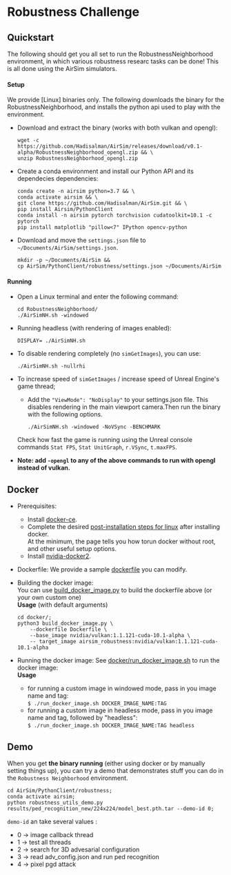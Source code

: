 # Robustness Challenge


## Quickstart
The following should get you all set to run the RobustnessNeighborhood environment, in which various robustness researc tasks can be done! This is all done using the AirSim simulators.

#### Setup

We provide [Linux] binaries only. The following downloads the binary for the RobustnessNeighborhood, and installs the python api used to play with the environment.
- Download and extract the binary (works with both vulkan and opengl):
    ```
    wget -c https://github.com/Hadisalman/AirSim/releases/download/v0.1-alpha/RobustnessNeighborhood_opengl.zip && \
    unzip RobustnessNeighborhood_opengl.zip
    ```

- Create a conda environment and install our Python API and its dependecies dependencies:
    ```
    conda create -n airsim python=3.7 && \
    conda activate airsim && \
    git clone https://github.com/Hadisalman/AirSim.git && \
    pip install Airsim/PythonClient
    conda install -n airsim pytorch torchvision cudatoolkit=10.1 -c pytorch
    pip install matplotlib "pillow<7" IPython opencv-python
    ``` 
- Download and move the `settings.json` file to `~/Documents/AirSim/settings.json`.
    ```
    mkdir -p ~/Documents/AirSim &&
    cp AirSim/PythonClient/robustness/settings.json ~/Documents/AirSim
    ```

#### Running
- Open a Linux terminal and enter the following command:
    ```
    cd RobustnessNeighborhood/
    ./AirSimNH.sh -windowed
    ```
- Running headless (with rendering of images enabled):
    ```
    DISPLAY= ./AirSimNH.sh
    ```
- To disable rendering completely (no `simGetImages`), you can use:
    ```
    ./AirSimNH.sh -nullrhi
    ```

- To increase speed of `simGetImages` / increase speed of Unreal Engine's game thread;
    - Add the `"ViewMode": "NoDisplay"` to your settings.json file. This disables rendering in the main viewport camera.Then run the binary with the following options.  
        ```
        ./AirSimNH.sh -windowed -NoVSync -BENCHMARK
        ```
    
    Check how fast the game is running using the Unreal console commands `Stat FPS`, `Stat UnitGraph`, `r.VSync`, `t.maxFPS`.
- **Note: add `-opengl` to any of the above commands to run with opengl instead of vulkan.**

## Docker
- Prerequisites:
	- Install [docker-ce](https://docs.docker.com/install/linux/docker-ce/ubuntu/). 
	- Complete the desired [post-installation steps for linux](https://docs.docker.com/install/linux/linux-postinstall/) after installing docker.    
	At the minimum, the page tells you how torun docker without root, and other useful setup options. 
	- Install [nvidia-docker2](https://github.com/NVIDIA/nvidia-docker/wiki/Installation-(version-2.0)). 

- Dockerfile:
	We provide a sample [dockerfile](docker/Dockerfile) you can modify.   

- Building the docker image:    
	You can use [build_docker_image.py](docker/build_docker_image.py) to build the dockerfile above (or your own custom one)    
	**Usage** (with default arguments)
	```shell
	cd docker/;
	python3 build_docker_image.py \
		--dockerfile Dockerfile \
		--base_image nvidia/vulkan:1.1.121-cuda-10.1-alpha \
		-- target_image airsim_robustness:nvidia/vulkan:1.1.121-cuda-10.1-alpha
	```
- Running the docker image:
	See [docker/run_docker_image.sh](docker/run_docker_image.sh) to run the docker image:   
	**Usage**
	- for running a custom image in windowed mode, pass in you image name and tag:    
	    `$ ./run_docker_image.sh DOCKER_IMAGE_NAME:TAG`
	- for running a custom image in headless mode, pass in you image name and tag, followed by "headless":    
	     `$ ./run_docker_image.sh DOCKER_IMAGE_NAME:TAG headless`

## Demo
When you get **the binary running** (either using docker or by manually setting things up), you can try a demo that demonstrates stuff you can do in the `Robustness Neighborhood` environment.
```
cd AirSim/PythonClient/robustness;
conda activate airsim;
python robustness_utils_demo.py results/ped_recognition_new/224x224/model_best.pth.tar --demo-id 0;
```
`demo-id` an take several values :
- 0 -> image callback thread
- 1 -> test all threads
- 2 -> search for 3D advesarial configuration
- 3 -> read adv_config.json and run ped recognition
- 4 -> pixel pgd attack
